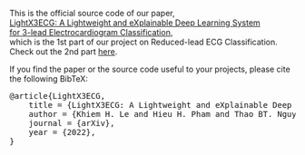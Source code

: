 This is the official source code of our paper, <br />
[LightX3ECG: A Lightweight and eXplainable Deep Learning System <br />for 3-lead Electrocardiogram Classification](https://arxiv.org/abs/2207.12381), <br />
which is the 1st part of our project on Reduced-lead ECG Classification. Check out the 2nd part [here](https://github.com/lhkhiem28/X3ECGpp). 

If you find the paper or the source code useful to your projects, please cite the following BibTeX: 
<pre>
@article{LightX3ECG, 
    title = {LightX3ECG: A Lightweight and eXplainable Deep Learning System for 3-lead Electrocardiogram Classification}, 
    author = {Khiem H. Le and Hieu H. Pham and Thao BT. Nguyen and Tu A. Nguyen and Tien N. Thanh and Cuong D. Do}, 
    journal = {arXiv}, 
    year = {2022}, 
}
</pre>